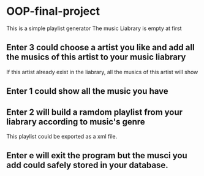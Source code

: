 # OOP-final-project
This is a simple playlist generator 
The music Liabrary is empty at first 
## Enter 3 could choose a artist you like and add all the musics of this artist to your music liabrary
If this artist already exist in the liabrary, all the musics of this artist will show 
## Enter 1 could show all the music you have 
## Enter 2 will build a ramdom playlist from your liabrary according to music's genre 
This playlist could be exported as a xml file.
## Enter e will exit the program but the musci you add could safely stored in your database. 
